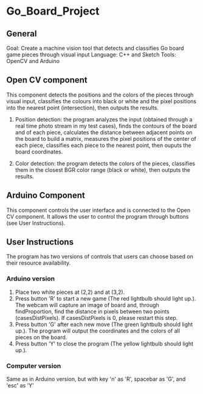 # Go_Board_Project
## General
Goal: Create a machine vision tool that detects and classifies Go board game pieces through visual input
Language: C++ and Sketch
Tools: OpenCV and Arduino

## Open CV component
This component detects the positions and the colors of the pieces through visual input, classifies the colours into black or white and the pixel positions into the nearest point (intersection), then outputs the results.

1. Position detection: the program analyzes the input (obtained through a real time photo stream in my test cases), finds the contours of the board and of each piece, calculates the distance between adjacent points on the board to build a matrix, measures the pixel positions of the center of each piece, classifies each piece to the nearest point, then ouputs the board coordinates.

2. Color detection: the program detects the colors of the pieces, classifies them in the closest BGR color range (black or white), then outputs the results.

## Arduino Component
This component controls the user interface and is connected to the Open CV component. It allows the user to control the program through buttons (see User Instructions).

## User Instructions
The program has two versions of controls that users can choose based on their resource availability. 

### Arduino version
1. Place two white pieces at (2,2) and at (3,2). 
2. Press button 'R' to start a new game (The red lightbulb should light up.). The webcam will capture an image of board and, through findProportion, find the distance in pixels between two points (casesDistPixels). If casesDistPixels is 0, please restart this step. 
3. Press button 'G' after each new move (The green lightbulb should light up.). The program will output the coordinates and the colors of all pieces on the board. 
4. Press button 'Y' to close the program (The yellow lightbulb should light up.).

### Computer version
Same as in Arduino version, but with key 'n' as 'R', spacebar as 'G', and 'esc' as 'Y'